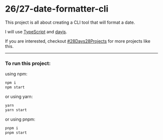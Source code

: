 # 26/27-date-formatter-cli

This project is all about creating a CLI tool that will format a date.

I will use [TypeScript](https://www.typescriptlang.org/) and [dayjs](https://day.js.org/).

If you are interested, checkout [#28Days28Projects](https://github.com/kruzkasu223/28Days28Projects) for more projects like this.

---

### To run this project:

using npm:

```bash
npm i
npm start
```

or using yarn:

```bash
yarn
yarn start
```

or using pnpm:

```bash
pnpm i
pnpm start
```
